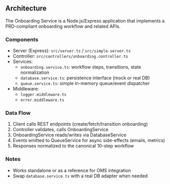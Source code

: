 ## Architecture

The Onboarding Service is a Node.js/Express application that implements a PRD-compliant onboarding workflow and related APIs.

### Components
- Server (Express): `src/server.ts` / `src/simple-server.ts`
- Controller: `src/controllers/onboarding.controller.ts`
- Services:
  - `onboarding.service.ts`: workflow steps, transitions, state normalization
  - `database.service.ts`: persistence interface (mock or real DB)
  - `queue.service.ts`: simple in-memory queue/event dispatcher
- Middleware:
  - `logger.middleware.ts`
  - `error.middleware.ts`

### Data Flow
1. Client calls REST endpoints (create/fetch/transition onboarding)
2. Controller validates, calls OnboardingService
3. OnboardingService reads/writes via DatabaseService
4. Events emitted to QueueService for async side-effects (emails, metrics)
5. Responses normalized to the canonical 10-step workflow

### Notes
- Works standalone or as a reference for OMS integration
- Swap `database.service.ts` with a real DB adapter when needed


